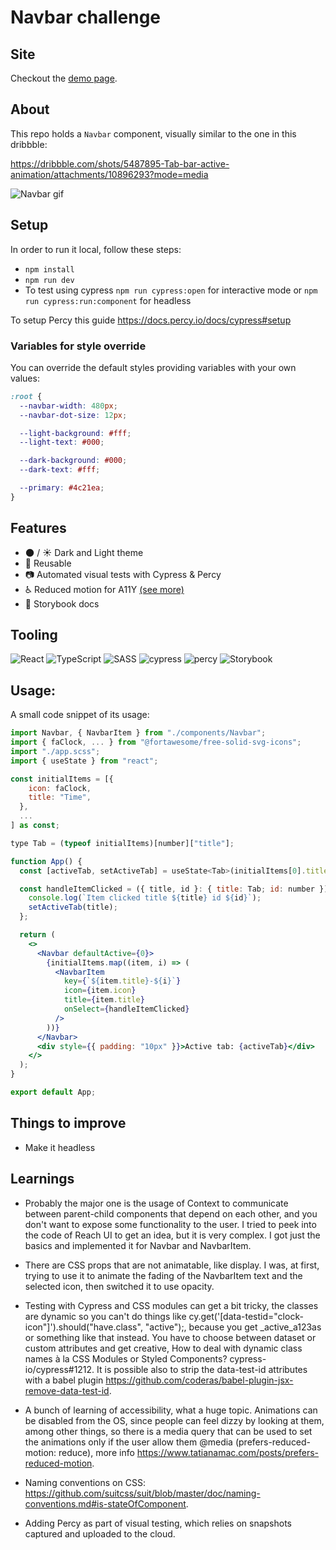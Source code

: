 # Navbar challenge

## Site

Checkout the [demo page](https://alexodan.github.io/navbar-challenge/).

## About

This repo holds a `Navbar` component, visually similar to the one in this dribbble:

https://dribbble.com/shots/5487895-Tab-bar-active-animation/attachments/10896293?mode=media

![Navbar gif](https://media0.giphy.com/media/v1.Y2lkPTc5MGI3NjExYjZ5MHpudjVoeHVnNTdpaDFheWRvZml3bG43M2FxdG9zNHcweWpyZiZlcD12MV9pbnRlcm5hbF9naWZfYnlfaWQmY3Q9Zw/qmHC2pILnevhCXbwq5/giphy.gif)

## Setup

In order to run it local, follow these steps:

- `npm install`
- `npm run dev`
- To test using cypress `npm run cypress:open` for interactive mode or `npm run cypress:run:component` for headless

To setup Percy this guide https://docs.percy.io/docs/cypress#setup

### Variables for style override

You can override the default styles providing variables with your own values:

```css
:root {
  --navbar-width: 480px;
  --navbar-dot-size: 12px;

  --light-background: #fff;
  --light-text: #000;

  --dark-background: #000;
  --dark-text: #fff;

  --primary: #4c21ea;
}
```

## Features

- 🌑 / ☀️ Dark and Light theme
- 🧱 Reusable
- 📷 Automated visual tests with Cypress & Percy
- ♿️ Reduced motion for A11Y [(see more)](https://www.tatianamac.com/posts/prefers-reduced-motion)
- 📑 Storybook docs

## Tooling

![React](https://img.shields.io/badge/react-%2320232a.svg?style=for-the-badge&logo=react&logoColor=%2361DAFB) ![TypeScript](https://img.shields.io/badge/typescript-%23007ACC.svg?style=for-the-badge&logo=typescript&logoColor=white)
![SASS](https://img.shields.io/badge/SASS-hotpink.svg?style=for-the-badge&logo=SASS&logoColor=white)
![cypress](https://img.shields.io/badge/-cypress-%23E5E5E5?style=for-the-badge&logo=cypress&logoColor=058a5e)
![percy](https://img.shields.io/badge/Percy-9E66BF.svg?style=for-the-badge&logo=Percy&logoColor=white)
![Storybook](https://img.shields.io/badge/Storybook-FF4785.svg?style=for-the-badge&logo=Storybook&logoColor=white)

## Usage:

A small code snippet of its usage:

```jsx
import Navbar, { NavbarItem } from "./components/Navbar";
import { faClock, ... } from "@fortawesome/free-solid-svg-icons";
import "./app.scss";
import { useState } from "react";

const initialItems = [{
    icon: faClock,
    title: "Time",
  },
  ...
] as const;

type Tab = (typeof initialItems)[number]["title"];

function App() {
  const [activeTab, setActiveTab] = useState<Tab>(initialItems[0].title);

  const handleItemClicked = ({ title, id }: { title: Tab; id: number }) => {
    console.log(`Item clicked title ${title} id ${id}`);
    setActiveTab(title);
  };

  return (
    <>
      <Navbar defaultActive={0}>
        {initialItems.map((item, i) => (
          <NavbarItem
            key={`${item.title}-${i}`}
            icon={item.icon}
            title={item.title}
            onSelect={handleItemClicked}
          />
        ))}
      </Navbar>
      <div style={{ padding: "10px" }}>Active tab: {activeTab}</div>
    </>
  );
}

export default App;
```

## Things to improve

- Make it headless

## Learnings

- Probably the major one is the usage of Context to communicate between parent-child components that depend on each other, and you don't want to expose some functionality to the user. I tried to peek into the code of Reach UI to get an idea, but it is very complex. I got just the basics and implemented it for Navbar and NavbarItem.

- There are CSS props that are not animatable, like display. I was, at first, trying to use it to animate the fading of the NavbarItem text and the selected icon, then switched it to use opacity.

- Testing with Cypress and CSS modules can get a bit tricky, the classes are dynamic so you can't do things like cy.get('[data-testid="clock-icon"]').should("have.class", "active");, because you get _active_a123as or something like that instead. You have to choose between dataset or custom attributes and get creative, How to deal with dynamic class names à la CSS Modules or Styled Components? cypress-io/cypress#1212. It is possible also to strip the data-test-id attributes with a babel plugin https://github.com/coderas/babel-plugin-jsx-remove-data-test-id.

- A bunch of learning of accessibility, what a huge topic. Animations can be disabled from the OS, since people can feel dizzy by looking at them, among other things, so there is a media query that can be used to set the animations only if the user allow them @media (prefers-reduced-motion: reduce), more info https://www.tatianamac.com/posts/prefers-reduced-motion.

- Naming conventions on CSS: https://github.com/suitcss/suit/blob/master/doc/naming-conventions.md#is-stateOfComponent.

- Adding Percy as part of visual testing, which relies on snapshots captured and uploaded to the cloud.

